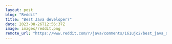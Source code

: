 ```yaml
---
layout: post
blog: "Reddit"
title: "Best Java developer?"
date: 2023-08-26T12:56:37Z
image: images/reddit.png
remote_url: "https://www.reddit.com/r/java/comments/161ujc2/best_java_developer/"
---
```


